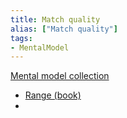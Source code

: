 ```yaml
---
title: Match quality
alias: ["Match quality"]
tags:
- MentalModel
---
```

[Mental model collection](notes/Mental%20model%20collection.md)

- [Range (book)](notes/B_Range.md)
- 